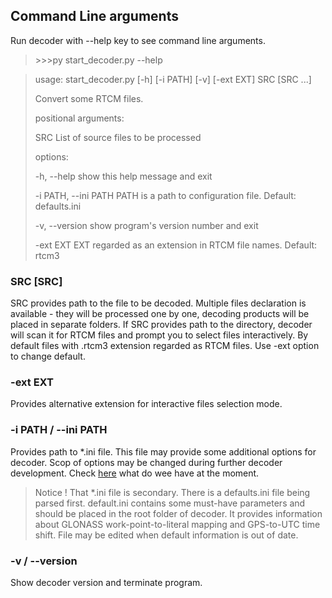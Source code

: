 
## Command Line arguments

Run decoder with --help key to see command line arguments.

> \>>>py start_decoder.py --help

>usage: start_decoder.py [-h] [-i PATH] [-v] [-ext EXT] SRC [SRC ...]
>
>Convert some RTCM files.
>
>positional arguments:
>
>  SRC                  List of source files to be processed
>
>options:
>
>  -h, --help           show this help message and exit
>
>  -i PATH, --ini PATH  PATH is a path to configuration file. Default: defaults.ini
>
>  -v, --version        show program's version number and exit
>
>  -ext EXT             EXT regarded as an extension in RTCM file names. Default: rtcm3


### SRC [SRC]

SRC provides path to the file to be decoded. Multiple files declaration is available - they will be processed one by one,
decoding products will be placed in separate folders. If SRC provides path to the directory, decoder will scan it for RTCM
files and prompt you to select files interactively. By default files with .rtcm3 extension regarded as RTCM files. Use
-ext option to change default.       

### -ext EXT

Provides alternative extension for interactive files selection mode.  

### -i PATH / --ini PATH

Provides path to *.ini file. This file may provide some additional options for decoder. Scop of options may be changed during
further decoder development. Check [here](../addons.ini) what do wee have at the moment.

>Notice ! That *.ini file is secondary. There is a defaults.ini file being parsed first. default.ini contains some must-have
parameters and should be placed in the root folder of decoder. It provides information about GLONASS work-point-to-literal
mapping and GPS-to-UTC time shift. File may be edited when default information is out of date.

### -v / --version 

Show decoder version and terminate program.

 